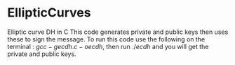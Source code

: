 # EllipticCurves
Elliptic curve DH in C
This code generates private and public keys then uses these to sign the message. To run this code use the following on the terminal : $gcc -g ecdh.c -o ecdh$, then run $./ecdh$ and you will get the private and public keys.
